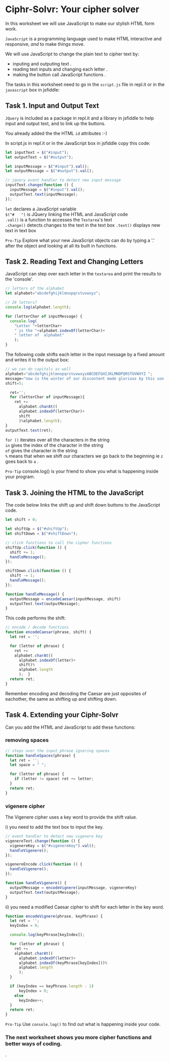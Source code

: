 # Ciphr-Solvr: Your cipher solver


In this worksheet we will use JavaScript to make our stylish HTML form work. 

`JavaScript` is a programming language used to make HTML interactive and responsive, *and* to make things move. 

We will use JavaScript to change the plain text to cipher text by:
* inputing and outputing text .  
* reading text inputs and changing each letter .  
* making the button call JavaScript functions .  

The tasks in this worksheet need to go in the `script.js` file in repl.it or in the `javascript` box in jsfiddle:

## Task 1. Input and Output Text

`JQuery` is included as a package in repl.it and a library in jsfiddle to help input and output text, and to link up the buttons.

You already added the the HTML `id` attributes :-)

In script.js in repl.it or in the JavaScript box in jsfiddle copy this code:

```javascript
let inputText = $("#input");
let outputText = $("#output");

let inputMessage = $("#input").val();
let outputMessage = $("#output").val();

// jquery event handler to detect new input message
inputText.change(function () {
  inputMessage = $("#input").val();
  outputText.text(inputMessage);
});

```
`let` declares a JavaScript variable   
`$("#   ")` is JQuery linking the HTML and JavaScript code    
`.val()` is a function to accesses the `Textarea`'s text   
`.change()` detects changes to the text in the text box
`.text()` displays new text in text box   

`Pro-Tip` Explore what your new JavaScript objects can do by typing a '.' after the object and looking at all its built in functions.

## Task 2. Reading Text and Changing Letters

JavaScript can step over each letter in the `textarea` and print the results to the 'console'.

```javascript
// letters of the alphabet
let alphabet="abcdefghijklmnopqrstuvwxyz";

// 26 letters?
console.log(alphabet.length);

for (letterChar of inputMessage) {
  console.log(
    "Letter "+letterChar+
    " is the "+alphabet.indexOf(letterChar)+
    " letter of  alphabet"
    );
}
```

The following code shifts each letter in the input message by a fixed amount and writes it to the output box:

```javascript
// we can do capitals as well
alphabet="abcdefghijklmnopqrstuvwxyzABCDEFGHIJKLMNOPQRSTUVWXYZ ";
message="now is the winter of our discontent made glorious by this son of York!";
shift=5;

  ret='';
  for (letterChar of inputMessage){
    ret +=
      alphabet.charAt((
      alphabet.indexOf(letterChar)+
      shift
      )%alphabet.length);
}
outputText.text(ret);
```

`for ()` iterates over all the characters in the string   
`in` gives the index of the character in the string   
`of` gives the character in the string   
`%` means that when we shift our characters we go back to the beginning ie `z` goes back to `a` .  

`Pro-Tip` console.log() is your friend to show you what is happening inside your program.

## Task 3. Joining the HTML to the JavaScript

The code below links the shift up and shift down buttons to the JavaScript code.

```javascript
let shift = 0;

let shiftUp = $("#shiftUp");
let shiftDown = $("#shiftDown");

// click functions to call the cipher functions
shiftUp.click(function () {
  shift += 1;
  handleMessage();
});

shiftDown.click(function () {
  shift -= 1;
  handleMessage();
});

function handleMessage() {
  outputMessage = encodeCaesar(inputMessage, shift)
  outputText.text(outputMessage);
}
```

This code performs the shift:

```javascript
// encode / decode functions
function encodeCaesar(phrase, shift) {
  let ret = '';

  for (letter of phrase) {
    ret +=
    alphabet.charAt((
      alphabet.indexOf(letter)+
      shift)%
      alphabet.length
      );  }
  return ret;
}
```
Remember encoding and decoding the Caesar are just opposites of eachother, the same as shifting up and shifting down.

## Task 4. Extending your Ciphr-Solvr

Can you add the HTML and JavaScript to add these functions:

### removing spaces

```javascript
// steps over the input phrase ignoring spaces
function handleSpaces(phrase) {
  let ret = '';
  let space = " ";

  for (letter of phrase) {
    if (letter != space) ret += letter;
  }
  return ret;
}
```

### vigenere cipher

The Vigenere cipher uses a key word to provide the shift value.

i) you need to add the text box to input the key.

```javascript
// event handler to detect new vigenere key
vigenereText.change(function () {
  vigenereKey = $("#vigenereKey").val();
  handleVigenere();
});

vigenereEncode.click(function () {
  handleVigenere();
});

function handleVigenere() {
  outputMessage = encodeVignere(inputMessage, vigenereKey)
  outputText.text(outputMessage);
}
```

ii) you need a modified Caesar cipher to shift for each letter in the key word.

```javascript
function encodeVignere(phrase, keyPhrase) {
  let ret = '';
  keyIndex = 0;

  console.log(keyPhrase[keyIndex]);

  for (letter of phrase) {
    ret +=
    alphabet.charAt((
      alphabet.indexOf(letter)+
      alphabet.indexOf(keyPhrase[keyIndex]))%
      alphabet.length
      );
  }

  if (keyIndex == keyPhrase.length - 1)
      keyIndex = 0;
    else
      keyIndex++;
  }
  return ret;
}

```

`Pro-Tip` Use `console.log()` to find out what is happening inside your code.

### The next worksheet shows you more cipher functions and better ways of coding.

.
